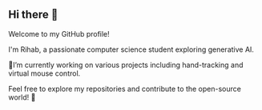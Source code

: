 ## Hi there 👋

Welcome to my GitHub profile!

I'm Rihab, a passionate computer science student exploring generative AI. 

🔭I’m currently working on various projects including hand-tracking and virtual mouse control.

Feel free to explore my repositories and contribute to the open-source world! 🙂

